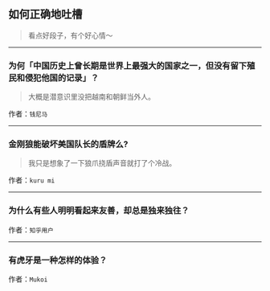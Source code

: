 ## 如何正确地吐槽

> 看点好段子，有个好心情～


 
---

### 为何「中国历史上曾长期是世界上最强大的国家之一，但没有留下殖民和侵犯他国的记录」？

> 大概是潜意识里没把越南和朝鲜当外人。


作者：`钱尼马`

---

### 金刚狼能破坏美国队长的盾牌么?

> 我只是想象了一下狼爪挠盾声音就打了个冷战。


作者：`kuru mi`

---

### 为什么有些人明明看起来友善，却总是独来独往？

> 


作者：`知乎用户`

---

### 有虎牙是一种怎样的体验？

> 


作者：`Mukoi`